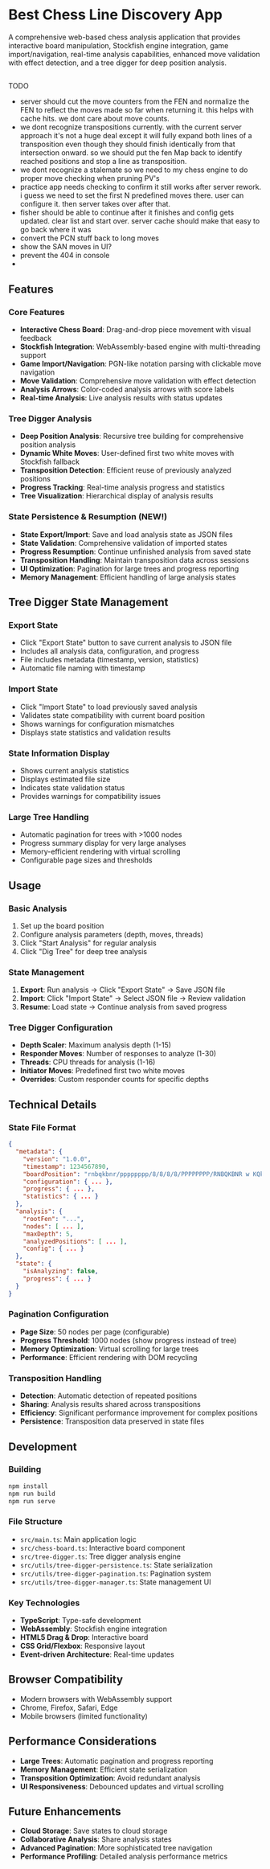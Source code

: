 # Best Chess Line Discovery App

A comprehensive web-based chess analysis application that provides interactive board manipulation, Stockfish engine integration, game import/navigation, real-time analysis capabilities, enhanced move validation with effect detection, and a tree digger for deep position analysis.

##

TODO

- server should cut the move counters from the FEN and normalize the FEN to reflect the moves made so far when returning it. this helps with cache hits. we dont care about move counts.
- we dont recognize transpositions currently. with the current server approach it's not a huge deal except it will fully expand both lines of a transposition even though they should finish identically from that intersection onward. so we should put the fen Map back to identify reached positions and stop a line as transposition.
- we dont recognize a stalemate so we need to my chess engine to do proper move checking when pruning PV's
- practice app needs checking to confirm it still works after server rework. i guess we need to set the first N predefined moves there. user can configure it. then server takes over after that.
- fisher should be able to continue after it finishes and config gets updated. clear list and start over. server cache should make that easy to go back where it was
- convert the PCN stuff back to long moves
- show the SAN moves in UI?
- prevent the 404 in console
-

## Features

### Core Features

- **Interactive Chess Board**: Drag-and-drop piece movement with visual feedback
- **Stockfish Integration**: WebAssembly-based engine with multi-threading support
- **Game Import/Navigation**: PGN-like notation parsing with clickable move navigation
- **Move Validation**: Comprehensive move validation with effect detection
- **Analysis Arrows**: Color-coded analysis arrows with score labels
- **Real-time Analysis**: Live analysis results with status updates

### Tree Digger Analysis

- **Deep Position Analysis**: Recursive tree building for comprehensive position analysis
- **Dynamic White Moves**: User-defined first two white moves with Stockfish fallback
- **Transposition Detection**: Efficient reuse of previously analyzed positions
- **Progress Tracking**: Real-time analysis progress and statistics
- **Tree Visualization**: Hierarchical display of analysis results

### State Persistence & Resumption (NEW!)

- **State Export/Import**: Save and load analysis state as JSON files
- **State Validation**: Comprehensive validation of imported states
- **Progress Resumption**: Continue unfinished analysis from saved state
- **Transposition Handling**: Maintain transposition data across sessions
- **UI Optimization**: Pagination for large trees and progress reporting
- **Memory Management**: Efficient handling of large analysis states

## Tree Digger State Management

### Export State

- Click "Export State" button to save current analysis to JSON file
- Includes all analysis data, configuration, and progress
- File includes metadata (timestamp, version, statistics)
- Automatic file naming with timestamp

### Import State

- Click "Import State" to load previously saved analysis
- Validates state compatibility with current board position
- Shows warnings for configuration mismatches
- Displays state statistics and validation results

### State Information Display

- Shows current analysis statistics
- Displays estimated file size
- Indicates state validation status
- Provides warnings for compatibility issues

### Large Tree Handling

- Automatic pagination for trees with >1000 nodes
- Progress summary display for very large analyses
- Memory-efficient rendering with virtual scrolling
- Configurable page sizes and thresholds

## Usage

### Basic Analysis

1. Set up the board position
2. Configure analysis parameters (depth, moves, threads)
3. Click "Start Analysis" for regular analysis
4. Click "Dig Tree" for deep tree analysis

### State Management

1. **Export**: Run analysis → Click "Export State" → Save JSON file
2. **Import**: Click "Import State" → Select JSON file → Review validation
3. **Resume**: Load state → Continue analysis from saved progress

### Tree Digger Configuration

- **Depth Scaler**: Maximum analysis depth (1-15)
- **Responder Moves**: Number of responses to analyze (1-30)
- **Threads**: CPU threads for analysis (1-16)
- **Initiator Moves**: Predefined first two white moves
- **Overrides**: Custom responder counts for specific depths

## Technical Details

### State File Format

```json
{
  "metadata": {
    "version": "1.0.0",
    "timestamp": 1234567890,
    "boardPosition": "rnbqkbnr/pppppppp/8/8/8/8/PPPPPPPP/RNBQKBNR w KQkq - 0 1",
    "configuration": { ... },
    "progress": { ... },
    "statistics": { ... }
  },
  "analysis": {
    "rootFen": "...",
    "nodes": [ ... ],
    "maxDepth": 5,
    "analyzedPositions": [ ... ],
    "config": { ... }
  },
  "state": {
    "isAnalyzing": false,
    "progress": { ... }
  }
}
```

### Pagination Configuration

- **Page Size**: 50 nodes per page (configurable)
- **Progress Threshold**: 1000 nodes (show progress instead of tree)
- **Memory Optimization**: Virtual scrolling for large trees
- **Performance**: Efficient rendering with DOM recycling

### Transposition Handling

- **Detection**: Automatic detection of repeated positions
- **Sharing**: Analysis results shared across transpositions
- **Efficiency**: Significant performance improvement for complex positions
- **Persistence**: Transposition data preserved in state files

## Development

### Building

```bash
npm install
npm run build
npm run serve
```

### File Structure

- `src/main.ts`: Main application logic
- `src/chess-board.ts`: Interactive board component
- `src/tree-digger.ts`: Tree digger analysis engine
- `src/utils/tree-digger-persistence.ts`: State serialization
- `src/utils/tree-digger-pagination.ts`: Pagination system
- `src/utils/tree-digger-manager.ts`: State management UI

### Key Technologies

- **TypeScript**: Type-safe development
- **WebAssembly**: Stockfish engine integration
- **HTML5 Drag & Drop**: Interactive board
- **CSS Grid/Flexbox**: Responsive layout
- **Event-driven Architecture**: Real-time updates

## Browser Compatibility

- Modern browsers with WebAssembly support
- Chrome, Firefox, Safari, Edge
- Mobile browsers (limited functionality)

## Performance Considerations

- **Large Trees**: Automatic pagination and progress reporting
- **Memory Management**: Efficient state serialization
- **Transposition Optimization**: Avoid redundant analysis
- **UI Responsiveness**: Debounced updates and virtual scrolling

## Future Enhancements

- **Cloud Storage**: Save states to cloud storage
- **Collaborative Analysis**: Share analysis states
- **Advanced Pagination**: More sophisticated tree navigation
- **Performance Profiling**: Detailed analysis performance metrics
